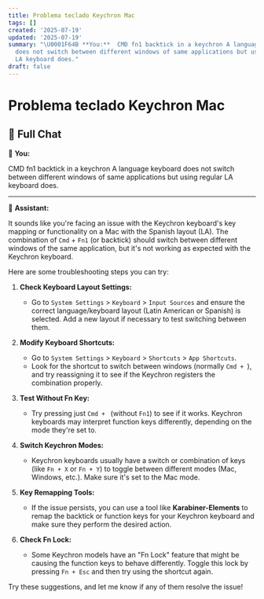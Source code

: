 ```yaml
---
title: Problema teclado Keychron Mac
tags: []
created: '2025-07-19'
updated: '2025-07-19'
summary: "\U0001F64B **You:**  CMD fn1 backtick in a keychron A language keyboard
  does not switch between different windows of same applications but using regular
  LA keyboard does."
draft: false
---
```


# Problema teclado Keychron Mac

## 🧠 Full Chat

🙋 **You:**

CMD fn1 backtick in a keychron A language keyboard does not switch between different windows of same applications but using regular LA keyboard does.

---

🤖 **Assistant:**

It sounds like you're facing an issue with the Keychron keyboard's key mapping or functionality on a Mac with the Spanish layout (LA). The combination of `Cmd` + `Fn1` (or backtick) should switch between different windows of the same application, but it's not working as expected with the Keychron keyboard.

Here are some troubleshooting steps you can try:

1. **Check Keyboard Layout Settings:**
   - Go to `System Settings` > `Keyboard` > `Input Sources` and ensure the correct language/keyboard layout (Latin American or Spanish) is selected. Add a new layout if necessary to test switching between them.

2. **Modify Keyboard Shortcuts:**
   - Go to `System Settings` > `Keyboard` > `Shortcuts` > `App Shortcuts`.
   - Look for the shortcut to switch between windows (normally `Cmd + `), and try reassigning it to see if the Keychron registers the combination properly.

3. **Test Without Fn Key:**
   - Try pressing just `Cmd + ` (without `Fn1`) to see if it works. Keychron keyboards may interpret function keys differently, depending on the mode they're set to. 

4. **Switch Keychron Modes:**
   - Keychron keyboards usually have a switch or combination of keys (like `Fn + X` or `Fn + Y`) to toggle between different modes (Mac, Windows, etc.). Make sure it's set to the Mac mode.

5. **Key Remapping Tools:**
   - If the issue persists, you can use a tool like **Karabiner-Elements** to remap the backtick or function keys for your Keychron keyboard and make sure they perform the desired action.

6. **Check Fn Lock:**
   - Some Keychron models have an "Fn Lock" feature that might be causing the function keys to behave differently. Toggle this lock by pressing `Fn + Esc` and then try using the shortcut again.

Try these suggestions, and let me know if any of them resolve the issue!